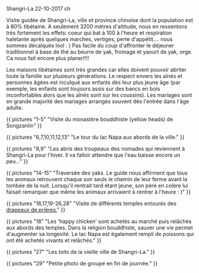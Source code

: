 Shangri-La
22-10-2017
ch

Visite guidée de Shangri-La, ville et province chinoise dont la population est à 80% tibétaine. A seulement 3200 mètres d'altitude, nous en ressentons très fortement les effets: coeur qui bat à 100 à l'heure et respiration haletante après quelques marches, vertiges, perte d'appétit.... nous sommes décalqués lool : ) Pas facile du coup d'affronter le déjeuner traditionnel à base de thé au beurre de yak, fromage et yaourt de yak, orge. Ca nous fait encore plus planer!!!!

Les maisons tibétaines sont très grandes car elles doivent pouvoir abriter toute la famille sur plusieurs générations. Le respect envers les aînés et personnes âgées est inculqué aux enfants dès leur plus jeune âge (par exemple, les enfants sont toujours assis sur des bancs en bois inconfortables alors que les aînés sont sur les coussins). Les mariages sont en grande majorité des mariages arrangés souvent dès l'entrée dans l'âge adulte.

{{ pictures "1-5" "Visite du monastère bouddhiste (yellow heads) de Songzanlin" }}

{{ pictures "6,7,10,11,12,13" "Le tour du lac Napa aux abords de la ville." }}

{{ pictures "8,9" "Les abris des troupeaux des nomades qui reviennent à Shangri-La pour l'hiver. Il va falloir attendre que l'eau baisse encore un peu..." }}

{{ pictures "14-15" "Traversée des yaks. Le guide nous affirment que tous les animaux retrouvent chaque soir seuls le chemin de leur ferme avant la tombée de la nuit. Lorsqu'il rentrait tard étant jeune, son père en colère lui faisait remarquer que même les animaux arrivaient à rentrer à l'heure : )" }}

{{ pictures "16,17,19-26,28" "Visite de différents temples entourés des <a href='https://fr.wikipedia.org/wiki/Drapeaux_de_prières'>drapeaux de prières.</a>" }}

{{ pictures "18" "Les 'happy chicken' sont achetés au marché puis relâchés aux abords des temples. Dans la religion bouddhiste, sauver une vie permet d'augmenter sa longevité. Le lac Napa est également rempli de poissons qui ont été achetés vivants et relâchés." }}

{{ pictures "27" "Les toits de la vieille ville de Shangri-La." }}

{{ pictures "29" "Petite photo de groupe en fin de journée." }}


